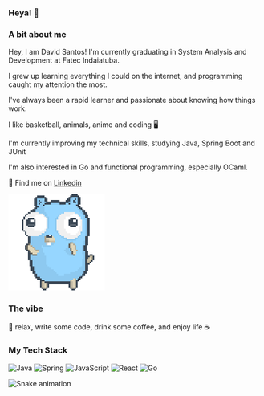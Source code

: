 ### Heya! 👋

### A bit about me
Hey, I am David Santos! I'm currently graduating in System Analysis and Development at Fatec Indaiatuba.

I grew up learning everything I could on the internet, and programming caught my attention the most.

I've always been a rapid learner and passionate about knowing how things work.

I like basketball, animals, anime and coding 🖥️

I'm currently improving my technical skills, studying Java, Spring Boot and JUnit

I'm also interested in Go and functional programming, especially OCaml.

💬 Find me on [Linkedin](https://www.linkedin.com/in/daavidpsantos/)

![gopher dancing](./dancing-gopher.gif)

### The vibe

:panda_face: relax, write some code, drink some coffee, and enjoy life ☕

### My Tech Stack

![Java](https://img.shields.io/badge/java-%23ED8B00.svg?style=for-the-badge&logo=java&logoColor=white)
![Spring](https://img.shields.io/badge/spring-%236DB33F.svg?style=for-the-badge&logo=spring&logoColor=white)
![JavaScript](https://img.shields.io/badge/javascript-%23323330.svg?style=for-the-badge&logo=javascript&logoColor=%23F7DF1E)
![React](https://img.shields.io/badge/react-%2320232a.svg?style=for-the-badge&logo=react&logoColor=%2361DAFB)
![Go](https://img.shields.io/badge/go-%2300ADD8.svg?style=for-the-badge&logo=go&logoColor=white)

![Snake animation](https://github.com/DaviidSantos/DaviidSantos/blob/output/github-contribution-grid-snake.svg)

